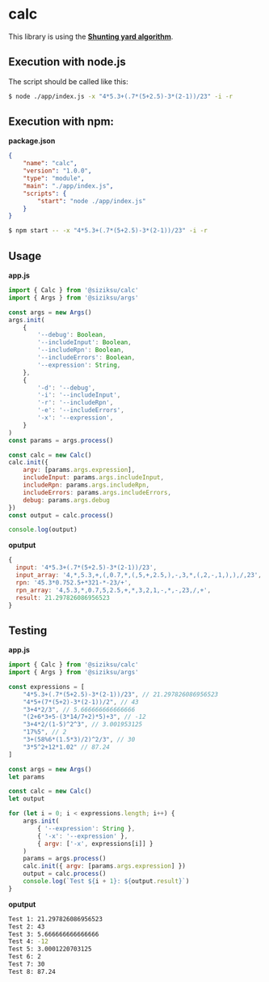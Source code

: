 # calc

This library is using the [__Shunting yard algorithm__](https://en.wikipedia.org/wiki/Shunting_yard_algorithm).

## Execution with node.js

The script should be called like this:

```bash
$ node ./app/index.js -x "4*5.3+(.7*(5+2.5)-3*(2-1))/23" -i -r
```

## Execution with npm:

__package.json__
```json
{
    "name": "calc",
    "version": "1.0.0",
    "type": "module",
    "main": "./app/index.js",
    "scripts": {
        "start": "node ./app/index.js"
    }
}
```

```bash
$ npm start -- -x "4*5.3+(.7*(5+2.5)-3*(2-1))/23" -i -r
```

## Usage

__app.js__
```javascript
import { Calc } from '@siziksu/calc'
import { Args } from '@siziksu/args'

const args = new Args()
args.init(
    {
        '--debug': Boolean,
        '--includeInput': Boolean,
        '--includeRpn': Boolean,
        '--includeErrors': Boolean,
        '--expression': String,
    },
    {
        '-d': '--debug',
        '-i': '--includeInput',
        '-r': '--includeRpn',
        '-e': '--includeErrors',
        '-x': '--expression',
    }
)
const params = args.process()

const calc = new Calc()
calc.init({
    argv: [params.args.expression],
    includeInput: params.args.includeInput,
    includeRpn: params.args.includeRpn,
    includeErrors: params.args.includeErrors,
    debug: params.args.debug
})
const output = calc.process()

console.log(output)
```

__oputput__
```javascript
{
  input: '4*5.3+(.7*(5+2.5)-3*(2-1))/23',
  input_array: '4,*,5.3,+,(,0.7,*,(,5,+,2.5,),-,3,*,(,2,-,1,),),/,23',
  rpn: '45.3*0.752.5+*321-*-23/+',
  rpn_array: '4,5.3,*,0.7,5,2.5,+,*,3,2,1,-,*,-,23,/,+',
  result: 21.297826086956523
}
```

## Testing

__app.js__
```javascript
import { Calc } from '@siziksu/calc'
import { Args } from '@siziksu/args'

const expressions = [
    "4*5.3+(.7*(5+2.5)-3*(2-1))/23", // 21.297826086956523
    "4*5+(7*(5+2)-3*(2-1))/2", // 43
    "3+4*2/3", // 5.666666666666666
    "(2+6*3+5-(3*14/7+2)*5)+3", // -12
    "3+4*2/(1-5)^2^3", // 3.001953125
    "17%5", // 2
    "3+(58%6*(1.5*3)/2)^2/3", // 30
    "3*5^2+12*1.02" // 87.24
]

const args = new Args()
let params

const calc = new Calc()
let output

for (let i = 0; i < expressions.length; i++) {
    args.init(
        { '--expression': String },
        { '-x': '--expression' },
        { argv: ['-x', expressions[i]] }
    )
    params = args.process()
    calc.init({ argv: [params.args.expression] })
    output = calc.process()
    console.log(`Test ${i + 1}: ${output.result}`)
}
```

__oputput__
```bash
Test 1: 21.297826086956523
Test 2: 43
Test 3: 5.666666666666666
Test 4: -12
Test 5: 3.0001220703125
Test 6: 2
Test 7: 30
Test 8: 87.24
```
